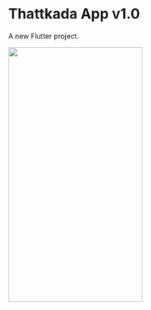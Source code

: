 # Thattkada App v1.0

A new Flutter project.

<img src=https://github.com/thedemonKingx1337/thattkadaApp--Recipe-1.0/assets/43701328/17562073-ce9e-48a2-9e9d-09959e11956d width="270" height="510"/>
